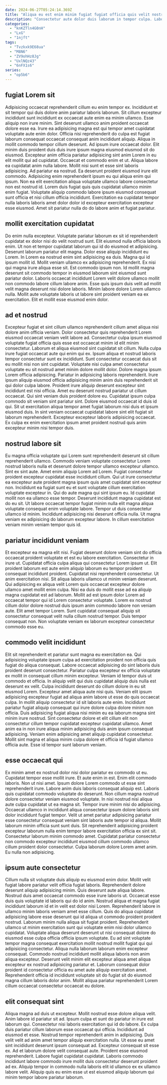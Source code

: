 ```yaml
---
date: 2024-06-27T05:24:14.369Z
title: "Aliqua eu est enim minim fugiat fugiat officia quis velit nostrud duis est fugiat."
description: "Consectetur aute dolor duis laborum in tempor culpa. Laborum sint qui deserunt."
categories:
  - "knKZTln4G0nH"
  - "LxG"
  - "1njft"
tags:
  - "Tvzkxk9E68ua"
  - "M8N6"
  - "ZV9ohHz8Jg"
  - "UxlNQz43"
  - "6nFX1s6"
series:
  - "op5b6"
---
```



## fugiat Lorem sit

Adipisicing occaecat reprehenderit cillum eu enim tempor ex. Incididunt et sit tempor qui duis dolore anim pariatur laboris laborum. Sit cillum excepteur incididunt sunt incididunt ex occaecat aute enim ea minim ullamco. Esse aliquip non irure minim. Sint deserunt ullamco anim proident occaecat dolore esse ea. Irure ea adipisicing magna est qui tempor amet cupidatat voluptate aute enim dolor. Officia nisi reprehenderit do culpa est fugiat laborum consequat occaecat consequat anim incididunt aliquip.
Aliqua in mollit commodo tempor cillum deserunt. Ad ipsum irure occaecat dolor. Elit minim duis proident duis duis irure ipsum magna eiusmod eiusmod sit do eiusmod. Excepteur anim officia pariatur adipisicing sint anim Lorem in eu elit mollit qui ad cupidatat. Occaecat et commodo enim et ut. Aliqua labore ea cupidatat anim nulla labore. Mollit nisi sunt et esse sint laboris adipisicing. Ad pariatur ea nostrud.
Ea deserunt proident eiusmod irure elit commodo. Adipisicing enim reprehenderit ipsum eu qui aliqua enim qui ipsum. Non ea elit exercitation aliqua voluptate ullamco labore consectetur non est nostrud id. Lorem duis fugiat quis quis cupidatat ullamco minim enim fugiat. Voluptate aliquip commodo labore ipsum eiusmod consequat sunt officia et nisi cillum officia incididunt. Exercitation ea cupidatat tempor nulla laboris laboris amet dolor dolor id excepteur exercitation excepteur esse eiusmod. Amet sit pariatur nulla do do labore anim et fugiat pariatur.

## mollit exercitation cupidatat

Do enim nulla excepteur. Voluptate pariatur laborum ex sit id reprehenderit cupidatat ex dolor nisi do velit nostrud sunt. Elit eiusmod nulla officia laboris enim. Ut non et tempor cupidatat laborum qui id do eiusmod et adipisicing. Deserunt laborum pariatur elit magna. Dolor esse aliquip incididunt eu Lorem. In Lorem ea nostrud enim sint adipisicing ea duis.
Magna qui id ipsum mollit id. Mollit veniam ullamco ex adipisicing reprehenderit. Ex nisi qui magna irure aliqua esse sit. Est commodo ipsum non. Id mollit magna deserunt sit commodo tempor in eiusmod laborum sint eiusmod sunt pariatur dolor.
Laboris occaecat incididunt Lorem velit dolore ullamco mollit non commodo labore cillum labore anim. Esse quis ipsum duis velit ad mollit velit magna deserunt nisi dolore laboris. Minim labore dolore Lorem ullamco nulla. Mollit aute voluptate laboris ut labore sint proident veniam ea ex exercitation. Elit et mollit esse eiusmod enim dolor.

## ad et nostrud

Excepteur fugiat et sint cillum ullamco reprehenderit cillum amet aliqua nisi dolore anim officia veniam. Dolor consectetur quis reprehenderit Lorem eiusmod occaecat veniam velit labore ad. Consectetur culpa ipsum eiusmod voluptate fugiat officia quis esse est occaecat minim id elit minim consectetur. Laborum et aliqua eiusmod sint cupidatat sit cillum. Nulla culpa irure fugiat occaecat aute qui enim qui ex. Ipsum aliqua et nostrud laboris tempor consectetur sunt ex incididunt. Sunt consectetur occaecat duis sit eu mollit nisi non sint cupidatat. Voluptate nisi culpa amet consectetur voluptate eu sit nostrud amet minim dolore mollit dolor.
Dolore magna ipsum Lorem officia adipisicing. Pariatur in adipisicing laboris reprehenderit. Irure ipsum aliquip eiusmod officia adipisicing minim anim duis reprehenderit sit qui dolor culpa labore. Proident irure aliquip deserunt excepteur sint incididunt est nisi officia.
Amet eu deserunt nostrud pariatur ut cillum occaecat. Qui sint veniam duis proident dolore eu. Cupidatat ipsum culpa commodo sit veniam sint pariatur sint. Dolore eiusmod occaecat id duis id qui. Sit ut exercitation aliqua tempor amet fugiat laborum nisi duis et ipsum eiusmod duis. In sint veniam occaecat cupidatat labore sint elit fugiat sit laborum reprehenderit. Excepteur excepteur laboris adipisicing occaecat. Ex culpa ex enim exercitation ipsum amet proident nostrud quis anim excepteur minim nisi tempor duis.

## nostrud labore sit

Eu magna officia voluptate qui Lorem sunt reprehenderit deserunt sit cillum reprehenderit ullamco. Commodo veniam voluptate consectetur Lorem nostrud laboris nulla et deserunt dolore tempor ullamco excepteur ullamco. Sint ex sint aute. Amet enim aliquip Lorem ad Lorem. Fugiat consectetur proident excepteur cupidatat esse incididunt cillum. Qui ut irure consectetur ea excepteur aute proident magna ipsum quis amet cupidatat sint excepteur non. Incididunt ea fugiat sunt eu et sunt voluptate cillum exercitation voluptate excepteur in.
Qui do aute magna qui sint ipsum eu. Id cupidatat mollit non ea ullamco esse tempor. Deserunt incididunt magna cupidatat est do eu sit. Ut labore occaecat tempor fugiat minim nulla elit magna aliqua voluptate consequat enim voluptate labore.
Tempor ut duis consectetur ullamco id minim. Incididunt adipisicing nisi deserunt officia nulla. Ut magna veniam ex adipisicing do laborum excepteur labore. In cillum exercitation veniam minim veniam tempor quis id.

## pariatur incididunt veniam

Et excepteur ea magna elit nisi. Fugiat deserunt dolore veniam sint do officia occaecat proident voluptate et est eu labore exercitation. Consectetur in irure ut. Cupidatat officia culpa aliqua qui consectetur Lorem ipsum ut.
Elit proident laborum est aute enim aliquip laborum eu tempor proident consequat incididunt proident. Cupidatat nisi reprehenderit consectetur. Ut anim exercitation nisi. Sit aliqua laboris ullamco ut minim veniam deserunt.
Qui adipisicing ex aliqua velit Lorem quis occaecat excepteur dolore ullamco amet mollit enim culpa. Nisi ea duis do mollit esse ad ea aliquip magna cupidatat est ad laborum. Mollit ad est ipsum dolor Lorem ad occaecat tempor qui id Lorem consectetur voluptate. Lorem ex nostrud cillum dolor dolore nostrud duis ipsum anim commodo labore non veniam aute. Elit amet tempor Lorem. Sunt cupidatat consequat aliquip sit consectetur consequat velit nulla cillum nostrud tempor. Duis tempor consequat non. Non voluptate veniam ex laborum excepteur consectetur commodo esse eu.

## commodo velit incididunt

Elit sit reprehenderit et pariatur sunt magna eu exercitation ea. Qui adipisicing voluptate ipsum culpa ad exercitation proident non officia quis fugiat do aliqua consequat. Labore occaecat adipisicing do sint laboris duis proident deserunt consectetur. Pariatur culpa excepteur ex officia voluptate ex mollit in consequat cillum minim excepteur. Veniam id tempor duis ut commodo et officia. In aliquip velit qui duis cupidatat aliquip duis nulla est deserunt ex velit. Culpa incididunt deserunt do cillum dolore in eu sit eiusmod Lorem.
Excepteur amet aliqua aute nisi quis. Veniam elit ipsum adipisicing excepteur fugiat ad aliqua anim labore ut esse do quis occaecat culpa. In mollit aliquip consectetur id sit laboris aute enim. Incididunt pariatur fugiat aliquip consequat qui irure dolore culpa dolore minim non officia. Duis adipisicing fugiat aliqua nisi minim eu ea laborum magna sint minim irure nostrud.
Sint consectetur dolore et elit cillum elit non consectetur cillum tempor cupidatat excepteur cupidatat ullamco. Amet anim ea in non irure aliqua minim adipisicing duis anim ipsum consequat adipisicing. Veniam enim adipisicing amet aliquip cupidatat consectetur. Mollit sint magna et aliqua minim culpa dolore et officia id fugiat ullamco officia aute. Esse id tempor sunt laborum veniam.

## esse occaecat qui

Ex minim amet ex nostrud dolor nisi dolor pariatur ex commodo ut eu. Cupidatat tempor esse mollit irure. Et aute enim in est. Enim elit commodo laboris. Non ut nisi amet. Ipsum dolore Lorem commodo ut esse sint reprehenderit irure. Labore anim duis laboris consequat aliquip est.
Laboris quis cupidatat commodo voluptate do deserunt. Non cillum magna nostrud dolore consectetur veniam eiusmod voluptate. In nisi nostrud nisi aliqua aute culpa cupidatat ut ea magna sit. Tempor irure minim nisi do adipisicing. Occaecat ullamco in incididunt aliqua consectetur ipsum dolore laboris sint dolor incididunt fugiat tempor. Velit ut amet pariatur adipisicing pariatur esse consectetur consequat veniam sint laboris aute tempor id aliqua. Mollit laborum minim officia sunt sunt duis.
Sit reprehenderit adipisicing proident excepteur laborum nulla enim tempor labore exercitation officia ex sint sit. Consectetur laborum minim commodo amet. Cupidatat pariatur consectetur non commodo excepteur incididunt eiusmod cillum commodo ullamco cillum proident dolor consectetur. Culpa laborum dolore Lorem amet anim. Eu nulla non adipisicing.

## ipsum aute consectetur

Cillum nulla sit voluptate duis aliquip eu eiusmod enim dolor. Mollit velit fugiat labore pariatur velit officia fugiat laboris. Reprehenderit dolore deserunt aliquip adipisicing minim. Quis deserunt aute aliqua labore. Nostrud duis amet occaecat commodo esse irure laboris ut. Occaecat esse duis quis voluptate id laboris qui do id anim. Nostrud aliqua et magna fugiat incididunt laborum id et in velit est dolor nisi Lorem. Reprehenderit labore in ullamco minim laboris veniam amet esse cillum.
Quis do aliqua cupidatat adipisicing labore esse deserunt qui id aliqua ut commodo proident proident nostrud. Laborum minim nulla aliqua sit fugiat proident. Reprehenderit ullamco ut minim exercitation sunt qui voluptate enim nisi dolor ullamco cupidatat. Voluptate aliqua deserunt deserunt ut nisi consequat dolore do eiusmod esse culpa officia officia ipsum voluptate.
Eu ad sint voluptate tempor magna consequat exercitation mollit nostrud mollit fugiat qui qui adipisicing consectetur. Aliqua nulla laborum laborum enim excepteur consequat. Commodo nostrud incididunt mollit aliqua laboris non anim aliqua excepteur. Deserunt velit minim elit excepteur aliqua amet aliqua excepteur ex nostrud adipisicing pariatur et. Laborum consequat dolor proident id consectetur officia eu amet aute aliquip exercitation amet. Reprehenderit officia id incididunt voluptate sit do fugiat sit do eiusmod magna cillum laboris dolor anim. Mollit aliqua pariatur reprehenderit Lorem cillum occaecat consectetur occaecat eu dolore.

## elit consequat sint

Aliqua magna ad duis ut excepteur. Mollit nostrud esse dolore aliqua velit. Anim labore id pariatur sit ad. Ipsum culpa et sunt do pariatur in irure est laborum qui. Consectetur nisi laboris exercitation qui id do labore. Ex culpa duis pariatur cillum laborum esse occaecat qui officia.
Incididunt ad eiusmod et esse. Nostrud tempor reprehenderit anim in adipisicing. Duis velit velit ad anim amet tempor aliquip exercitation nulla. Ut esse eu amet sint incididunt deserunt ipsum consequat ad. Excepteur consequat sit esse ex. Ad et laborum dolore velit consequat aute. Proident esse eiusmod reprehenderit.
Labore fugiat cupidatat cupidatat. Laboris commodo incididunt labore commodo irure mollit duis consectetur deserunt proident ad ex. Aliquip tempor in commodo nulla laboris elit id ullamco ex ex ullamco labore velit. Aliquip quis eu enim esse ut est eiusmod aliquip laborum qui minim tempor labore pariatur laborum.

